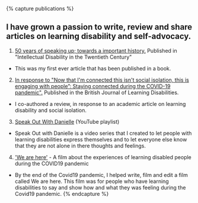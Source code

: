 ---
---
{% capture publications %}
## I have grown a passion to write, review and share articles on learning disability and self-advocacy.

1. [50 years of speaking up; towards a important history.](https://policy.bristoluniversitypress.co.uk/intellectual-disability-in-the-twentieth-century) Published in "Intellectual Disability in the Twentieth Century"
 + This was my first ever article that has been published in a book.
2. [In response to "Now that I'm connected this isn't social isolation, this is engaging with people”: Staying connected during the COVID-19 pandemic".](https://onlinelibrary.wiley.com/toc/14683156/0/0) Published in the British Journal of Learning Disabilities.
 + I co-authored a review, in response to an academic article on learning disability and social isolation.
3. [Speak Out With Danielle](https://youtube.com/playlist?list=PLBe28FMnUFt0ino5K_KHyVmg5m6YJ0JvW) (YouTube playlist)
 + Speak Out with Danielle is a video series that I created to let people with learning disabilities express themselves and to let everyone else know that they are not alone in there thoughts and feelings. 
4. ['We are here'](https://youtu.be/JOBI0CbcboI) - A film about the experiences of learning disabled people during the COVID19 pandemic
 + By the end of the Covid19 pandemic, I helped write, film and edit a film called We are here. This film was for people who have learning disabilities to say and show how and what they was feeling during the Covid19 pandemic.
 {% endcapture %}